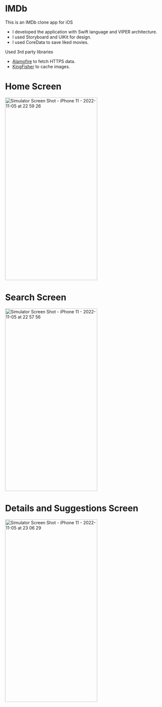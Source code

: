 # IMDb
This is an IMDb clone app for iOS 
 * I developed the application with Swift language and VIPER architecture.
 * I used Storyboard and UIKit for design.
 * I used CoreData to save liked movies.
 
Used 3rd party libraries 
 * [Alamofire](https://github.com/Alamofire/Alamofire) to fetch HTTPS data.
 * [KingFisher](https://github.com/onevcat/Kingfisher) to cache images.
 
# Home Screen

<img src="https://user-images.githubusercontent.com/109242794/200138740-e61803f4-21a4-45bd-8db3-a40d54622cf0.png" alt="Simulator Screen Shot - iPhone 11 - 2022-11-05 at 22 59 26" width="300" height="593"/>


# Search Screen 

<img src="https://user-images.githubusercontent.com/109242794/200138707-a9fd31b4-0710-4786-b632-a9c356d6939a.png" alt="Simulator Screen Shot - iPhone 11 - 2022-11-05 at 22 57 56" width="300" height="593"/>

# Details and Suggestions Screen

<img src="https://user-images.githubusercontent.com/109242794/200138966-a233cd21-e0b4-4f8e-8b85-436493e6b028.png" alt="Simulator Screen Shot - iPhone 11 - 2022-11-05 at 23 06 29" width="300" height="593"/>

